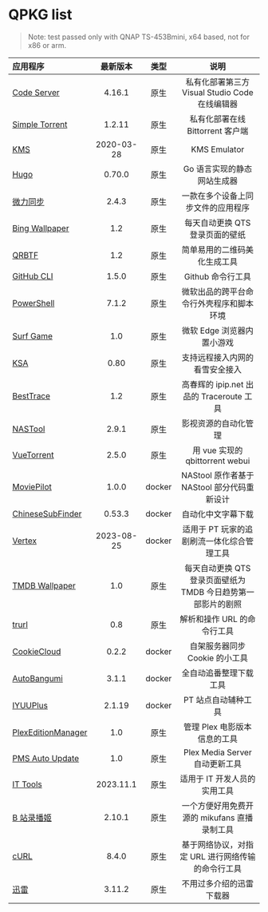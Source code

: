 # QPKG list

> Note: test passed only with QNAP TS-453Bmini, x64 based, not for x86 or arm.

| 应用程序                                   |  最新版本  |  类型  |                             说明                              |
| :----------------------------------------- | :--------: | :----: | :-----------------------------------------------------------: |
| [Code Server](/code-server/)               |   4.16.1   |  原生  |        私有化部署第三方 Visual Studio Code 在线编辑器         |
| [Simple Torrent](/simple-torrent/)         |   1.2.11   |  原生  |               私有化部署在线 Bittorrent 客户端                |
| [KMS](/kms/)                               | 2020-03-28 |  原生  |                         KMS Emulator                          |
| [Hugo](/hugo/)                             |   0.70.0   |  原生  |                  Go 语言实现的静态网站生成器                  |
| [微力同步](/verysync/)                     |   2.4.3    |  原生  |              一款在多个设备上同步文件的应用程序               |
| [Bing Wallpaper](/bingwallpaper/)          |    1.2     |  原生  |                每天自动更换 QTS 登录页面的壁纸                |
| [QRBTF](/qrbtf/)                           |    1.2     |  原生  |                 简单易用的二维码美化生成工具                  |
| [GitHub CLI](/githubcli/)                  |   1.5.0    |  原生  |                       Github 命令行工具                       |
| [PowerShell](/powershell/)                 |   7.1.2    |  原生  |           微软出品的跨平台命令行外壳程序和脚本环境            |
| [Surf Game](/surf/)                        |    1.0     |  原生  |                  微软 Edge 浏览器内置小游戏                   |
| [KSA](/ksa/)                               |    0.80    |  原生  |                支持远程接入内网的看雪安全接入                 |
| [BestTrace](/besttrace/d)                  |    1.2     |  原生  |           高春辉的 ipip.net 出品的 Traceroute 工具            |
| [NASTool](/nastool/)                       |   2.9.1    |  原生  |                     影视资源的自动化管理                      |
| [VueTorrent](/vuetorrent/)                 |   2.5.0    |  原生  |                用 vue 实现的 qbittorrent webui                |
| [MoviePilot](/moviepilot/)                 |   1.0.0    | docker |          NAStool 原作者基于 NAStool 部分代码重新设计          |
| [ChineseSubFinder](/chinesesubfinder/)     |   0.53.3   | docker |                      自动化中文字幕下载                       |
| [Vertex](/vertex/)                         | 2023-08-25 | docker |          适用于 PT 玩家的追剧刷流一体化综合管理工具           |
| [TMDB Wallpaper](/tmdbBackdrop/)           |    1.0     |  原生  | 每天自动更换 QTS 登录页面壁纸为 TMDB 今日趋势第一部影片的剧照 |
| [trurl](/trurl/)                           |    0.8     |  原生  |                  解析和操作 URL 的命令行工具                  |
| [CookieCloud](/cookiecloud/)               |   0.2.2    | docker |                自架服务器同步 Cookie 的小工具                 |
| [AutoBangumi](/autobangumi/)               |   3.1.1    | docker |                    全自动追番整理下载工具                     |
| [IYUUPlus](/IYUUPlus/)                     |   2.1.19   | docker |                      PT 站点自动辅种工具                      |
| [PlexEditionManager](/PlexEditionManager/) |    1.0     |  原生  |                 管理 Plex 电影版本信息的工具                  |
| [PMS Auto Update](/pmsautoupdate/)         |    1.0     |  原生  |                Plex Media Server 自动更新工具                 |
| [IT Tools](/it-tools/)                     | 2023.11.1  |  原生  |                 适用于 IT 开发人员的实用工具                  |
| [B 站录播姬](/BililiveRecorder/)           |   2.10.1   |  原生  |         一个方便好用免费开源的 mikufans 直播录制工具          |
| [cURL](/cURL/)                             |   8.4.0    |  原生  |       基于网络协议，对指定 URL 进行网络传输的命令行工具       |
| [迅雷](/xunlei-pan/)                       |   3.11.2   |  原生  |                   不用过多介绍的迅雷下载器                    |
